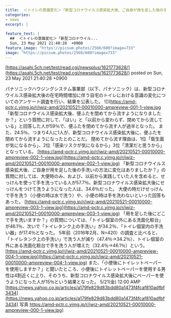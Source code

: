 ```yaml
---
title:  ＜トイレの意識変化＞「新型コロナウイルス感染拡大後、ご自身が用を足した後の手洗いの方法に変化はありましたか？」  
categories:
- news
excerpt: |
  
feature_text: |
  ##  ＜トイレの意識変化＞「新型コロナウイル...
  Sun, 23 May 2021 21:40:28  +0900
feature_image: "https://picsum.photos/2560/600?image=733"
image: "https://picsum.photos/2560/600?image=733"
---
```


[https://asahi.5ch.net/test/read.cgi/newsplus/1621773628/](https://asahi.5ch.net/test/read.cgi/newsplus/1621773628/)
posted on Sun, 23 May 2021 21:40:28  +0900

<!--more-->

パナソニックハウジングシステム事業部（以下、パナソニック）は、新型コロナウイルス感染拡大後の在宅時間増加に伴う自宅のトイレにおける意識の変化についてのアンケート調査を行い、結果を公表した。 ![](https://amd-pctr.c.yimg.jp/r/iwiz-amd/20210521-00010000-ampreview-001-1-view.jpg 「新型コロナウイルス感染拡大後、便ふたを閉めてから流すようになりましたか？」という質問に対して、「はい」と「以前から変わらず、閉めてから流している」と回答した人が59％で、便ふたを閉めてから流す人が過半となった。 また、24.5％、つまり4人に1人が、新型コロナウイルス感染拡大後に、便ふたを閉めてから流すようになったとのことだ。 閉めてから流す理由は、1位「衛生面が気になるから」、2位「感染リスクが気になるから」3位「清潔だと思うから」となっている。 [https://amd-pctr.c.yimg.jp/r/iwiz-amd/20210521-00010000-ampreview-002-1-view.jpg](https://amd-pctr.c.yimg.jp/r/iwiz-amd/20210521-00010000-ampreview-002-1-view.jpg) 「新型コロナウイルス感染拡大後、ご自身が用を足した後の手洗いの方法に変化はありましたか？」の質問に対しては、大便時のみ、および、以前から実践していた人を含めると、せっけんを使って手を洗っている人が57.7％、新型コロナウイルス感染拡大後にせっけんをつけて洗うようになった人は、34.6％だった。 大便の時だけせっけんで手を洗う（小便の時は水で洗う）や、小便の時は手を洗わないといった回答もあった。 [https://amd-pctr.c.yimg.jp/r/iwiz-amd/20210521-00010000-ampreview-003-1-view.jpg](https://amd-pctr.c.yimg.jp/r/iwiz-amd/20210521-00010000-ampreview-003-1-view.jpg) 「用を足した後にどこで手を洗いますか？」の質問については、「トイレ個室の外にある洗面化粧台」が46.1％、次いで「トイレタンク上の手洗い」が34.2％、「トイレ個室内の手洗い器」が17.4％となった。 5年前（2016年2月、N=420）の調査と比べると、「トイレタンク上の手洗い」で洗う人が減り（47.4％→34.2％）、トイレ個室の外にある洗面化粧台で手を洗う人が増えた（32.4％→46.1％）という。 [https://amd-pctr.c.yimg.jp/r/iwiz-amd/20210521-00010000-ampreview-004-1-view.jpg](https://amd-pctr.c.yimg.jp/r/iwiz-amd/20210521-00010000-ampreview-004-1-view.jpg) また、「小便後にトイレットペーパーを使用しますか？」と聞いたところ、小便後にトイレットペーパーを使用する男性は4割近くに上り、そのうち、新型コロナウイルス感染拡大後にペーパーを使うようになった人が15％という結果となった。 5/21(金) 12:00 AMP [https://news.yahoo.co.jp/articles/a179fe829d83bdd80a1473f4fcaf810adfbf3434](https://news.yahoo.co.jp/articles/a179fe829d83bdd80a1473f4fcaf810adfbf3434) 写真 https://amd-pctr.c.yimg.jp/r/iwiz-amd/20210521-00010000-ampreview-000-1-view.jpg)
